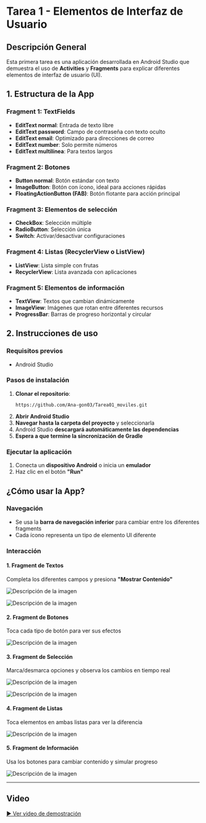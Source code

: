 # Tarea 1 - Elementos de Interfaz de Usuario

## Descripción General

Esta primera tarea es una aplicación desarrollada en Android Studio que demuestra el uso de **Activities** y **Fragments** para explicar diferentes elementos de interfaz de usuario (UI).

## 1. Estructura de la App

### Fragment 1: TextFields
- **EditText normal**: Entrada de texto libre
- **EditText password**: Campo de contraseña con texto oculto
- **EditText email**: Optimizado para direcciones de correo
- **EditText number**: Solo permite números
- **EditText multilínea**: Para textos largos

### Fragment 2: Botones
- **Button normal**: Botón estándar con texto
- **ImageButton**: Botón con ícono, ideal para acciones rápidas
- **FloatingActionButton (FAB)**: Botón flotante para acción principal

### Fragment 3: Elementos de selección
- **CheckBox**: Selección múltiple
- **RadioButton**: Selección única
- **Switch**: Activar/desactivar configuraciones

### Fragment 4: Listas (RecyclerView o ListView)
- **ListView**: Lista simple con frutas
- **RecyclerView**: Lista avanzada con aplicaciones

### Fragment 5: Elementos de información
- **TextView**: Textos que cambian dinámicamente
- **ImageView**: Imágenes que rotan entre diferentes recursos
- **ProgressBar**: Barras de progreso horizontal y circular

## 2. Instrucciones de uso

### Requisitos previos
- Android Studio

### Pasos de instalación
1. **Clonar el repositorio**: 
   ```
   https://github.com/Ana-gon03/Tarea01_moviles.git
   ```
2. **Abrir Android Studio**
3. **Navegar hasta la carpeta del proyecto** y seleccionarla
4. Android Studio **descargará automáticamente las dependencias**
5. **Espera a que termine la sincronización de Gradle**

### Ejecutar la aplicación
1. Conecta un **dispositivo Android** o inicia un **emulador**
2. Haz clic en el botón **"Run"**

## ¿Cómo usar la App?

### Navegación
- Se usa la **barra de navegación inferior** para cambiar entre los diferentes fragments
- Cada ícono representa un tipo de elemento UI diferente

### Interacción

#### 1. Fragment de Textos
Completa los diferentes campos y presiona **"Mostrar Contenido"**

![Descripción de la imagen](app/screenshots/texto.jpg)

![Descripción de la imagen](app/screenshots/texto2.jpg)


#### 2. Fragment de Botones
Toca cada tipo de botón para ver sus efectos

![Descripción de la imagen](app/screenshots/boton.jpg)


#### 3. Fragment de Selección
Marca/desmarca opciones y observa los cambios en tiempo real

![Descripción de la imagen](app/screenshots/selec.jpg)

![Descripción de la imagen](app/screenshots/selec2.jpg)



#### 4. Fragment de Listas
Toca elementos en ambas listas para ver la diferencia

![Descripción de la imagen](app/screenshots/lista.jpg)


#### 5. Fragment de Información
Usa los botones para cambiar contenido y simular progreso

![Descripción de la imagen](app/screenshots/info.jpg)

---

## Video
[▶️ Ver video de demostración](app/screenshots/video_app_ko.mp4)
